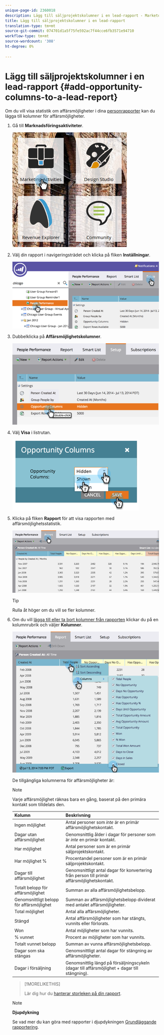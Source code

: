 ```yaml
---
unique-page-id: 2360018
description: Lägg till säljprojektskolumner i en lead-rapport - Marketo Docs - produktdokumentation
title: Lägg till säljprojektskolumner i en lead-rapport
translation-type: tm+mt
source-git-commit: 074701d1a5f75fe592ac7f44cce6fb3571e94710
workflow-type: tm+mt
source-wordcount: '308'
ht-degree: 0%

---
```



# Lägg till säljprojektskolumner i en lead-rapport {#add-opportunity-columns-to-a-lead-report}

Om du vill visa statistik om affärsmöjligheter i dina [personrapporter](http://docs.marketo.com/display/docs/basic+reporting) kan du lägga till kolumner för affärsmöjligheter.

1. Gå till **Marknadsföringsaktiviteter**.

   ![](assets/ma.png)

1. Välj din rapport i navigeringsträdet och klicka på fliken **Inställningar**.

   ![](assets/two.png)

1. Dubbelklicka på **Affärsmöjlighetskolumner**.

   ![](assets/three.png)

1. Välj **Visa** i listrutan.

   ![](assets/image2014-9-16-12-3a50-3a33.png)

1. Klicka på fliken **Rapport** för att visa rapporten med affärsmöjlighetsstatistik.

   ![](assets/five.png)

   >[!TIP]
   >
   >Rulla åt höger om du vill se fler kolumner.

1. Om du vill [lägga till eller ta bort kolumner från rapporten](select-report-columns.md) klickar du på en kolumnrubrik och väljer **Kolumner**.

   ![](assets/six.png)

   De tillgängliga kolumnerna för affärsmöjligheter är:

   >[!NOTE]
   >
   >Varje affärsmöjlighet räknas bara en gång, baserat på den primära kontakt som tilldelats den.

   | Kolumn | Beskrivning |
   |---|---|
   | Ingen möjlighet | Antal personer som *inte* är en primär affärsmöjlighetskontakt. |
   | Dagar utan affärsmöjlighet | Genomsnittlig ålder i dagar för personer som är *inte* en primär kontakt. |
   | Har möjlighet | Antal personer som är en primär säljprojektskontakt. |
   | Har möjlighet % | Procentandel personer som är en primär säljprojektskontakt. |
   | Dagar till affärsmöjlighet | Genomsnittligt antal dagar för konvertering från person till primär affärsmöjlighetskontakt. |
   | Totalt belopp för affärsmöjlighet | Summan av alla affärsmöjlighetsbelopp. |
   | Genomsnittligt belopp för affärsmöjlighet | Summan av affärsmöjlighetsbelopp dividerat med antalet affärsmöjligheter. |
   | Total möjlighet | Antal alla affärsmöjligheter. |
   | Stängd | Antal affärsmöjligheter som har stängts, vunnits eller förlorats. |
   | Won | Antal möjligheter som har vunnits. |
   | % vunnet | Procent av möjligheter som har vunnits. |
   | Totalt vunnet belopp | Summan av vunna affärsmöjlighetsbelopp. |
   | Dagar som ska stängas | Genomsnittligt antal dagar för stängning av affärsmöjligheter. |
   | Dagar i försäljning | Genomsnittlig längd på försäljningscykeln (dagar till affärsmöjlighet + dagar till stängning). |

   >[!MORELIKETHIS]
   >
   >
   >
   >Lär dig hur du [hanterar storleken på din rapport](configure-report-size.md).

   >[!NOTE]
   >
   >**Djupdykning**
   >
   >
   >Se vad mer du kan göra med rapporter i djupdykningen [Grundläggande rapportering](http://docs.marketo.com/display/docs/basic+reporting).

